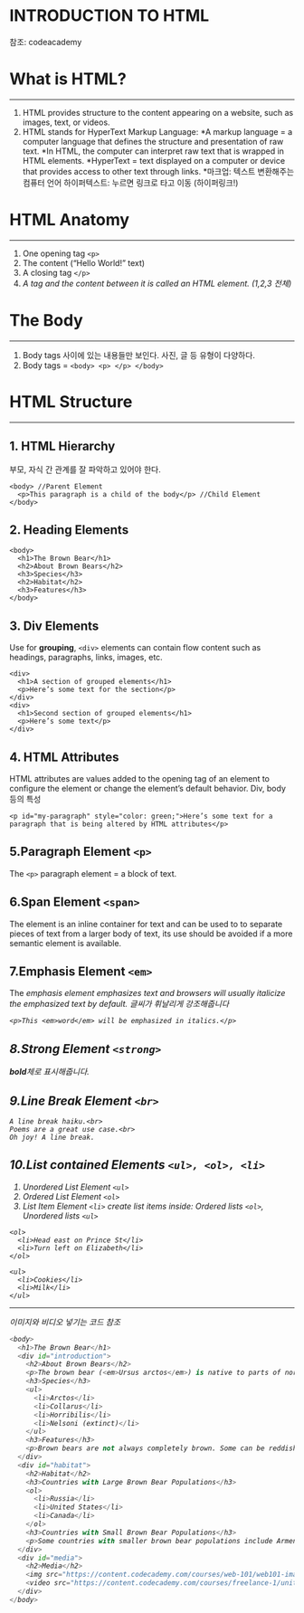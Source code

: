 INTRODUCTION TO HTML
=================
참조: codeacademy


# What is HTML?
* * *

1. HTML provides structure to the content appearing on a website, such as images, text, or videos.
2. HTML stands for HyperText Markup Language:
        *A markup language = a computer language that defines the structure and presentation of raw text.
        *In HTML, the computer can interpret raw text that is wrapped in HTML elements.
        *HyperText = text displayed on a computer or device that provides access to other text through links.
        *마크업: 텍스트 변환해주는 컴퓨터 언어 하이퍼텍스트: 누르면 링크로 타고 이동 (하이퍼링크!)


# HTML Anatomy      
- - -
1. One opening tag `<p>`
2. The content (“Hello World!” text)
3. A closing tag ```</p>```
4. *A tag and the content between it is called an HTML element. (1,2,3 전체)*   



# The Body    
- - - 
1. Body tags 사이에 있는 내용들만 보인다. 사진, 글 등 유형이 다양하다.    
2. Body tags = ```<body> <p> </p> </body> ```



# HTML Structure     
- - -

## 1. HTML Hierarchy 
부모, 자식 간 관계를 잘 파악하고 있어야 한다.
```
<body> //Parent Element
  <p>This paragraph is a child of the body</p> //Child Element
</body>

```

## 2. Heading Elements
```
<body>
  <h1>The Brown Bear</h1>
  <h2>About Brown Bears</h2>
  <h3>Species</h3>
  <h2>Habitat</h2>
  <h3>Features</h3>
</body>
```

## 3. Div Elements
Use for **grouping**, `<div>` elements can contain flow content such as headings, paragraphs, links, images, etc.
```
<div>
  <h1>A section of grouped elements</h1>
  <p>Here’s some text for the section</p>
</div>
<div>
  <h1>Second section of grouped elements</h1>
  <p>Here’s some text</p>
</div>
```

## 4. HTML Attributes
HTML attributes are values added to the opening tag of an element to configure the element or change the element’s default behavior. Div, body 등의 특성
```
<p id="my-paragraph" style="color: green;">Here’s some text for a paragraph that is being altered by HTML attributes</p>
```

## 5.Paragraph Element `<p>`
The `<p>` paragraph element = a block of text.

    
## 6.Span Element `<span>`
The <span> element is an inline container for text and can be used to to separate pieces of text from a larger body of text, its use should be avoided if a more semantic element is available.
    
    
    
## 7.Emphasis Element `<em>`
The <em> emphasis element emphasizes text and browsers will usually italicize the emphasized text by default.
*글씨가 휘날리게 강조해줍니다*
```
<p>This <em>word</em> will be emphasized in italics.</p>
```
       
       
## 8.Strong Element `<strong>`
**bold**체로 표시해줍니다.
       
       
       
## 9.Line Break Element `<br>`

```
A line break haiku.<br>
Poems are a great use case.<br>
Oh joy! A line break.
```
              
       
       
       
## 10.List contained Elements `<ul>, <ol>, <li>`
1. Unordered List Element `<ul>`
2. Ordered List Element `<ol>`   
3. List Item Element `<li>`  create list items inside: Ordered lists `<ol>`, Unordered lists `<ul>`

```
<ol>
  <li>Head east on Prince St</li>
  <li>Turn left on Elizabeth</li>
</ol>
```

```
<ul>
  <li>Cookies</li>
  <li>Milk</li>
</ul>
```

- - -
이미지와 비디오 넣기는 코드 참조


```python
<body>
  <h1>The Brown Bear</h1>
  <div id="introduction">
    <h2>About Brown Bears</h2>
    <p>The brown bear (<em>Ursus arctos</em>) is native to parts of northern Eurasia and North America. Its conservation status is currently <strong>Least Concern</strong>.<br /><br /> There are many subspecies within the brown bear species, including the Atlas bear and the Himalayan brown bear.</p>
    <h3>Species</h3>
    <ul>
      <li>Arctos</li>
      <li>Collarus</li>
      <li>Horribilis</li>
      <li>Nelsoni (extinct)</li>
    </ul>
    <h3>Features</h3>
    <p>Brown bears are not always completely brown. Some can be reddish or yellowish. They have very large, curved claws and huge paws. Male brown bears are often 30% larger than female brown bears. They can range from 5 feet to 9 feet from head to toe.</p>
  </div>
  <div id="habitat">
    <h2>Habitat</h2>
    <h3>Countries with Large Brown Bear Populations</h3>
    <ol>
      <li>Russia</li>
      <li>United States</li>
      <li>Canada</li>
    </ol>
    <h3>Countries with Small Brown Bear Populations</h3>
    <p>Some countries with smaller brown bear populations include Armenia, Belarus, Bulgaria, China, Finland, France, Greece, India, Japan, Nepal, Poland, Romania, Slovenia, Turkmenistan, and Uzbekistan.</p>
  </div>
  <div id="media">
    <h2>Media</h2>
    <img src="https://content.codecademy.com/courses/web-101/web101-image_brownbear.jpg" alt="A Brown Bear"/>
    <video src="https://content.codecademy.com/courses/freelance-1/unit-1/lesson-2/htmlcss1-vid_brown-bear.mp4" width="320", height="240" controls>Video not supported</video>
  </div>
</body>
```
